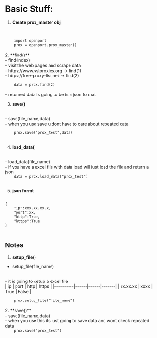 # Basic Stuff:

1. **Create prox_master obj**
<br>
<code>
	import openport
	prox = openport.prox_master()
</code>
<br>
2. **find()**
<br>
- find(index)
<br> 
- visit the web pages and scrape data 
<br>
- https://www.sslproxies.org   -> find(1) 
<br>
- https://free-proxy-list.net -> find(2)
<br>
<code>
	data = prox.find(2)
</code>
<br>
- returned data is going to be is a json format
<br>

3. **save()**
<br>
- save(file_name,data)
<br>
- when you use save u dont have to care about repeated data
<br>
<code>
	prox.save("prox_test",data)
</code>

<br>

4. **load_data()**
<br>
- load_data(file_name)
<br>
- if you have a excel file with data load will just load the file and return a json 

<code>
	data = prox.load_data("prox_test")
</code>
<br>

5. **json formt**
<code>
{
	"ip":xxx.xx.xx.x,
	"port":xx,
	"http":True,
	"https":True
}	
</code>
<br>

## Notes 
1. **setup_file()**
- setup_file(file_name) 
<br>
- it is going to setup a excel file
<br>
| ip       | port | http | https |
|----------|------|------|-------|
| xx.xx.xx | xxxx | True | False |
<br>
<code>
	prox.setup_file("file_name")
</code>
<br>
2. **save()**
<br>
- save(file_name,data)
<br>
- when you use this its  just going to save data and wont check repeated data
<code>
	prox.save("prox_test")
</code>

